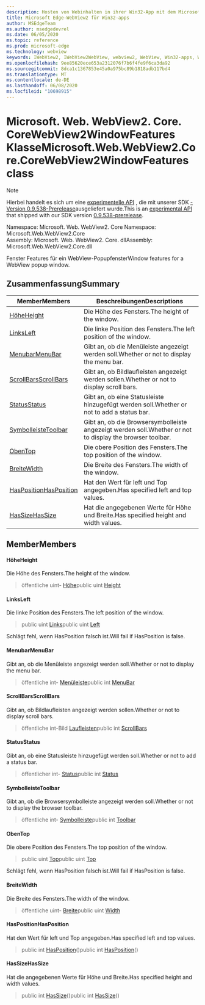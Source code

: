 ```yaml
---
description: Hosten von Webinhalten in ihrer Win32-App mit dem Microsoft Edge WebView2-Steuerelement
title: Microsoft Edge-WebView2 für Win32-apps
author: MSEdgeTeam
ms.author: msedgedevrel
ms.date: 06/05/2020
ms.topic: reference
ms.prod: microsoft-edge
ms.technology: webview
keywords: IWebView2, IWebView2WebView, webview2, WebView, Win32-apps, Win32, Edge, ICoreWebView2, ICoreWebView2Controller, Browser-Steuerelement, Edge-HTML
ms.openlocfilehash: 9ee85620ece653a2312076f7b6f4fe9f6ca3da92
ms.sourcegitcommit: 8dca1c1367853e45a0a975bc89b1818adb117bd4
ms.translationtype: MT
ms.contentlocale: de-DE
ms.lasthandoff: 06/08/2020
ms.locfileid: "10698915"
---
```

# <span data-ttu-id="a9317-104">Microsoft. Web. WebView2. Core. CoreWebView2WindowFeatures Klasse</span><span class="sxs-lookup"><span data-stu-id="a9317-104">Microsoft.Web.WebView2.Core.CoreWebView2WindowFeatures class</span></span> 

> [!NOTE]
> <span data-ttu-id="a9317-105">Hierbei handelt es sich um eine [experimentelle API](../../../concepts/versioning.md#experimental-apis) , die mit unserer SDK [-Version 0.9.538-Prerelease](../../../releasenotes.md#09538)ausgeliefert wurde.</span><span class="sxs-lookup"><span data-stu-id="a9317-105">This is an [experimental API](../../../concepts/versioning.md#experimental-apis) that shipped with our SDK version [0.9.538-prerelease](../../../releasenotes.md#09538).</span></span>

<span data-ttu-id="a9317-106">Namespace: Microsoft. Web. WebView2. Core </span><span class="sxs-lookup"><span data-stu-id="a9317-106">Namespace: Microsoft.Web.WebView2.Core</span></span>\
<span data-ttu-id="a9317-107">Assembly: Microsoft. Web. WebView2. Core. dll</span><span class="sxs-lookup"><span data-stu-id="a9317-107">Assembly: Microsoft.Web.WebView2.Core.dll</span></span>

<span data-ttu-id="a9317-108">Fenster Features für ein WebView-Popupfenster</span><span class="sxs-lookup"><span data-stu-id="a9317-108">Window features for a WebView popup window.</span></span>

## <span data-ttu-id="a9317-109">Zusammenfassung</span><span class="sxs-lookup"><span data-stu-id="a9317-109">Summary</span></span>

 <span data-ttu-id="a9317-110">Member</span><span class="sxs-lookup"><span data-stu-id="a9317-110">Members</span></span>                        | <span data-ttu-id="a9317-111">Beschreibungen</span><span class="sxs-lookup"><span data-stu-id="a9317-111">Descriptions</span></span>
--------------------------------|---------------------------------------------
[<span data-ttu-id="a9317-112">Höhe</span><span class="sxs-lookup"><span data-stu-id="a9317-112">Height</span></span>](#height) | <span data-ttu-id="a9317-113">Die Höhe des Fensters.</span><span class="sxs-lookup"><span data-stu-id="a9317-113">The height of the window.</span></span>
[<span data-ttu-id="a9317-114">Links</span><span class="sxs-lookup"><span data-stu-id="a9317-114">Left</span></span>](#left) | <span data-ttu-id="a9317-115">Die linke Position des Fensters.</span><span class="sxs-lookup"><span data-stu-id="a9317-115">The left position of the window.</span></span>
[<span data-ttu-id="a9317-116">Menubar</span><span class="sxs-lookup"><span data-stu-id="a9317-116">MenuBar</span></span>](#menubar) | <span data-ttu-id="a9317-117">Gibt an, ob die Menüleiste angezeigt werden soll.</span><span class="sxs-lookup"><span data-stu-id="a9317-117">Whether or not to display the menu bar.</span></span>
[<span data-ttu-id="a9317-118">ScrollBars</span><span class="sxs-lookup"><span data-stu-id="a9317-118">ScrollBars</span></span>](#scrollbars) | <span data-ttu-id="a9317-119">Gibt an, ob Bildlaufleisten angezeigt werden sollen.</span><span class="sxs-lookup"><span data-stu-id="a9317-119">Whether or not to display scroll bars.</span></span>
[<span data-ttu-id="a9317-120">Status</span><span class="sxs-lookup"><span data-stu-id="a9317-120">Status</span></span>](#status) | <span data-ttu-id="a9317-121">Gibt an, ob eine Statusleiste hinzugefügt werden soll.</span><span class="sxs-lookup"><span data-stu-id="a9317-121">Whether or not to add a status bar.</span></span>
[<span data-ttu-id="a9317-122">Symbolleiste</span><span class="sxs-lookup"><span data-stu-id="a9317-122">Toolbar</span></span>](#toolbar) | <span data-ttu-id="a9317-123">Gibt an, ob die Browsersymbolleiste angezeigt werden soll.</span><span class="sxs-lookup"><span data-stu-id="a9317-123">Whether or not to display the browser toolbar.</span></span>
[<span data-ttu-id="a9317-124">Oben</span><span class="sxs-lookup"><span data-stu-id="a9317-124">Top</span></span>](#top) | <span data-ttu-id="a9317-125">Die obere Position des Fensters.</span><span class="sxs-lookup"><span data-stu-id="a9317-125">The top position of the window.</span></span>
[<span data-ttu-id="a9317-126">Breite</span><span class="sxs-lookup"><span data-stu-id="a9317-126">Width</span></span>](#width) | <span data-ttu-id="a9317-127">Die Breite des Fensters.</span><span class="sxs-lookup"><span data-stu-id="a9317-127">The width of the window.</span></span>
[<span data-ttu-id="a9317-128">HasPosition</span><span class="sxs-lookup"><span data-stu-id="a9317-128">HasPosition</span></span>](#hasposition) | <span data-ttu-id="a9317-129">Hat den Wert für left und Top angegeben.</span><span class="sxs-lookup"><span data-stu-id="a9317-129">Has specified left and top values.</span></span>
[<span data-ttu-id="a9317-130">HasSize</span><span class="sxs-lookup"><span data-stu-id="a9317-130">HasSize</span></span>](#hassize) | <span data-ttu-id="a9317-131">Hat die angegebenen Werte für Höhe und Breite.</span><span class="sxs-lookup"><span data-stu-id="a9317-131">Has specified height and width values.</span></span>

## <span data-ttu-id="a9317-132">Member</span><span class="sxs-lookup"><span data-stu-id="a9317-132">Members</span></span>

#### <span data-ttu-id="a9317-133">Höhe</span><span class="sxs-lookup"><span data-stu-id="a9317-133">Height</span></span> 

<span data-ttu-id="a9317-134">Die Höhe des Fensters.</span><span class="sxs-lookup"><span data-stu-id="a9317-134">The height of the window.</span></span>

> <span data-ttu-id="a9317-135">öffentliche uint- [Höhe](#height)</span><span class="sxs-lookup"><span data-stu-id="a9317-135">public uint [Height](#height)</span></span>

#### <span data-ttu-id="a9317-136">Links</span><span class="sxs-lookup"><span data-stu-id="a9317-136">Left</span></span> 

<span data-ttu-id="a9317-137">Die linke Position des Fensters.</span><span class="sxs-lookup"><span data-stu-id="a9317-137">The left position of the window.</span></span>

> <span data-ttu-id="a9317-138">public uint [Links](#left)</span><span class="sxs-lookup"><span data-stu-id="a9317-138">public uint [Left](#left)</span></span>

<span data-ttu-id="a9317-139">Schlägt fehl, wenn HasPosition falsch ist.</span><span class="sxs-lookup"><span data-stu-id="a9317-139">Will fail if HasPosition is false.</span></span>

#### <span data-ttu-id="a9317-140">Menubar</span><span class="sxs-lookup"><span data-stu-id="a9317-140">MenuBar</span></span> 

<span data-ttu-id="a9317-141">Gibt an, ob die Menüleiste angezeigt werden soll.</span><span class="sxs-lookup"><span data-stu-id="a9317-141">Whether or not to display the menu bar.</span></span>

> <span data-ttu-id="a9317-142">öffentliche int- [Menüleiste](#menubar)</span><span class="sxs-lookup"><span data-stu-id="a9317-142">public int [MenuBar](#menubar)</span></span>

#### <span data-ttu-id="a9317-143">ScrollBars</span><span class="sxs-lookup"><span data-stu-id="a9317-143">ScrollBars</span></span> 

<span data-ttu-id="a9317-144">Gibt an, ob Bildlaufleisten angezeigt werden sollen.</span><span class="sxs-lookup"><span data-stu-id="a9317-144">Whether or not to display scroll bars.</span></span>

> <span data-ttu-id="a9317-145">öffentliche int-Bild [Laufleisten](#scrollbars)</span><span class="sxs-lookup"><span data-stu-id="a9317-145">public int [ScrollBars](#scrollbars)</span></span>

#### <span data-ttu-id="a9317-146">Status</span><span class="sxs-lookup"><span data-stu-id="a9317-146">Status</span></span> 

<span data-ttu-id="a9317-147">Gibt an, ob eine Statusleiste hinzugefügt werden soll.</span><span class="sxs-lookup"><span data-stu-id="a9317-147">Whether or not to add a status bar.</span></span>

> <span data-ttu-id="a9317-148">öffentlicher int- [Status](#status)</span><span class="sxs-lookup"><span data-stu-id="a9317-148">public int [Status](#status)</span></span>

#### <span data-ttu-id="a9317-149">Symbolleiste</span><span class="sxs-lookup"><span data-stu-id="a9317-149">Toolbar</span></span> 

<span data-ttu-id="a9317-150">Gibt an, ob die Browsersymbolleiste angezeigt werden soll.</span><span class="sxs-lookup"><span data-stu-id="a9317-150">Whether or not to display the browser toolbar.</span></span>

> <span data-ttu-id="a9317-151">öffentliche int- [Symbolleiste](#toolbar)</span><span class="sxs-lookup"><span data-stu-id="a9317-151">public int [Toolbar](#toolbar)</span></span>

#### <span data-ttu-id="a9317-152">Oben</span><span class="sxs-lookup"><span data-stu-id="a9317-152">Top</span></span> 

<span data-ttu-id="a9317-153">Die obere Position des Fensters.</span><span class="sxs-lookup"><span data-stu-id="a9317-153">The top position of the window.</span></span>

> <span data-ttu-id="a9317-154">public uint [Top](#top)</span><span class="sxs-lookup"><span data-stu-id="a9317-154">public uint [Top](#top)</span></span>

<span data-ttu-id="a9317-155">Schlägt fehl, wenn HasPosition falsch ist.</span><span class="sxs-lookup"><span data-stu-id="a9317-155">Will fail if HasPosition is false.</span></span>

#### <span data-ttu-id="a9317-156">Breite</span><span class="sxs-lookup"><span data-stu-id="a9317-156">Width</span></span> 

<span data-ttu-id="a9317-157">Die Breite des Fensters.</span><span class="sxs-lookup"><span data-stu-id="a9317-157">The width of the window.</span></span>

> <span data-ttu-id="a9317-158">öffentliche uint- [Breite](#width)</span><span class="sxs-lookup"><span data-stu-id="a9317-158">public uint [Width](#width)</span></span>

#### <span data-ttu-id="a9317-159">HasPosition</span><span class="sxs-lookup"><span data-stu-id="a9317-159">HasPosition</span></span> 

<span data-ttu-id="a9317-160">Hat den Wert für left und Top angegeben.</span><span class="sxs-lookup"><span data-stu-id="a9317-160">Has specified left and top values.</span></span>

> <span data-ttu-id="a9317-161">public int [HasPosition](#hasposition)()</span><span class="sxs-lookup"><span data-stu-id="a9317-161">public int [HasPosition](#hasposition)()</span></span>

#### <span data-ttu-id="a9317-162">HasSize</span><span class="sxs-lookup"><span data-stu-id="a9317-162">HasSize</span></span> 

<span data-ttu-id="a9317-163">Hat die angegebenen Werte für Höhe und Breite.</span><span class="sxs-lookup"><span data-stu-id="a9317-163">Has specified height and width values.</span></span>

> <span data-ttu-id="a9317-164">public int [HasSize](#hassize)()</span><span class="sxs-lookup"><span data-stu-id="a9317-164">public int [HasSize](#hassize)()</span></span>

